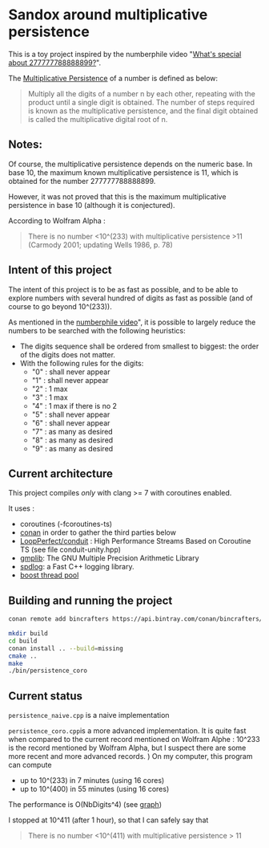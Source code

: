 # Sandox around multiplicative persistence

This is a toy project inspired by the numberphile video "[What's special about 277777788888899?](https://www.youtube.com/watch?v=Wim9WJeDTHQ)".

The [Multiplicative Persistence](http://mathworld.wolfram.com/MultiplicativePersistence.html) of a number is defined as below:

> Multiply all the digits of a number n by each other, repeating with the product until a single digit is obtained. The number of steps required is known as the multiplicative persistence, and the final digit obtained is called the multiplicative digital root of n.

## Notes:

Of course, the multiplicative persistence depends on the numeric base. In base 10,
the maximum known multiplicative persistence is 11, which is obtained for the number 277777788888899.

However, it was not proved that this is the maximum multiplicative persistence in base 10 (although it is conjectured).

According to Wolfram Alpha :
> There is no number <10^(233) with multiplicative persistence  >11 (Carmody 2001; updating Wells 1986, p. 78)


## Intent of this project

The intent of this project is to be as fast as possible, and to be able to explore numbers with several hundred of digits as fast as possible (and of course to go beyond 10^(233)).

As mentioned in the [numberphile video](https://www.youtube.com/watch?v=Wim9WJeDTHQ)", it is possible to largely reduce the numbers to be searched with the following heuristics:
* The digits sequence shall be ordered from smallest to biggest: the order of the digits does not matter.
* With the following rules for the digits:
    * "0" : shall never appear
    * "1" : shall never appear
    * "2" : 1 max
    * "3" : 1 max
    * "4" : 1 max if there is no 2
    * "5" : shall never appear
    * "6" : shall never appear
    * "7" : as many as desired
    * "8" : as many as desired
    * "9" : as many as desired


## Current architecture

This project compiles *only* with clang >= 7 with coroutines enabled.

It uses :
* coroutines (-fcoroutines-ts)
* [conan](conan.io) in order to gather the third parties below
* [LoopPerfect/conduit](https://github.com/LoopPerfect/conduit) : High Performance Streams Based on Coroutine TS (see file conduit-unity.hpp)
* [gmplib](https://gmplib.org/): The GNU Multiple Precision Arithmetic Library
* [spdlog](https://github.com/gabime/spdlog): a Fast C++ logging library.
* [boost thread pool](https://www.boost.org/doc/libs/1_66_0/doc/html/boost_asio/reference/thread_pool.html)


## Building and running the project

```bash
conan remote add bincrafters https://api.bintray.com/conan/bincrafters/public-conan

mkdir build
cd build
conan install .. --build=missing
cmake ..
make
./bin/persistence_coro
```

## Current status

`persistence_naive.cpp` is a naive implementation

`persistence_coro.cpp`is a more advanced implementation. It is quite fast when compared to the current record
mentioned on Wolfram Alphe : 10^233 is the record mentioned by Wolfram Alpha, but I suspect there are some
more recent and more advanced records.
)
On my computer, this program can compute
* up to 10^(233) in 7 minutes (using 16 cores)
* up to 10^(400) in 55 minutes (using 16 cores)

The performance is O(NbDigits^4) (see [graph](https://docs.google.com/spreadsheets/d/1gnz9wBsdIKxQY2LeKAtH20oGJYtueMJlGWT4QxQer4k/edit#gid=1408557870))

I stopped at 10^411 (after 1 hour), so that I can safely say that
> There is no number <10^(411) with multiplicative persistence > 11
